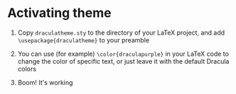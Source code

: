# Activating theme
1. Copy `draculatheme.sty` to the directory of your LaTeX project, and add `\usepackage{draculatheme}` to your preamble

2. You can use (for example) `\color{draculapurple}` in your LaTeX code to change the color of specific text, or just leave it with the default Dracula colors


3. Boom! It's working